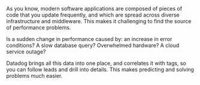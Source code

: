 As you know, modern software applications are composed of pieces of code that you update frequently, and which are spread across diverse infrastructure and middleware. This makes it challenging to find the source of performance problems. 

Is a sudden change in performance caused by:
an increase in error conditions? 
A slow database query? 
Overwhelmed hardware? 
A cloud service outage? 

Datadog brings all this data into one place, and correlates it with tags, so you can follow leads and drill into details. This makes predicting and solving problems much easier.
